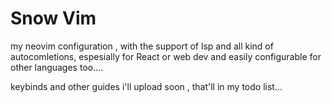 # Snow Vim

my neovim configuration , with the support of lsp and all kind of autocomletions, espesially for React or web dev and easily configurable for other languages too....

keybinds and other guides i'll upload soon , that'll in my todo list...
